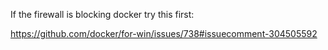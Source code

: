 If the firewall is blocking docker try this first:

https://github.com/docker/for-win/issues/738#issuecomment-304505592